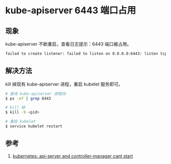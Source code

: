 # kube-apiserver 6443 端口占用

## 现象

kube-apiserver 不断重启，查看日志提示：6443 端口被占用。

```sh
failed to create listener: failed to listen on 0.0.0.0:6443: listen tcp 0.0.0.0:6443: bind: address already in use
```

## 解决方法

kill 掉现有 kube-apiserver 进程，重启 kubelet 服务即可。

```sh
# 查询 kube-apiserver 进程ID
$ ps -ef | grep 6443

# kill 掉
$ kill -9 <pid>

# 重启 kubelet
$ service kubelet restart
```

## 参考

1. [kubernetes: api-server and controller-manager cant start](https://stackoverflow.com/questions/48734524/kubernetes-api-server-and-controller-manager-cant-start)